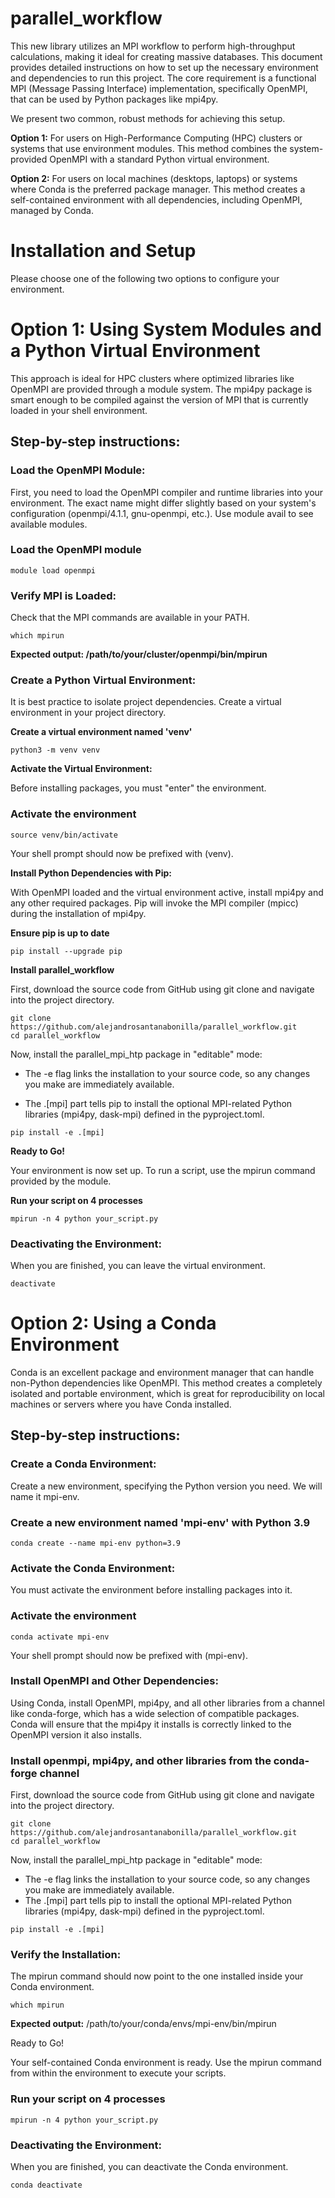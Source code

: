 # parallel_workflow
This new library utilizes an MPI workflow to perform high-throughput calculations, making it ideal for creating massive databases.
This document provides detailed instructions on how to set up the necessary environment and dependencies to run this project. The core requirement is a functional MPI (Message Passing Interface) implementation, specifically OpenMPI, that can be used by Python packages like mpi4py.

We present two common, robust methods for achieving this setup.

**Option 1:** For users on High-Performance Computing (HPC) clusters or systems that use environment modules. This method combines the system-provided OpenMPI with a standard Python virtual environment.

**Option 2:** For users on local machines (desktops, laptops) or systems where Conda is the preferred package manager. This method creates a self-contained environment with all dependencies, including OpenMPI, managed by Conda.

# Installation and Setup

Please choose one of the following two options to configure your environment.

# Option 1: Using System Modules and a Python Virtual Environment

This approach is ideal for HPC clusters where optimized libraries like OpenMPI are provided through a module system. The mpi4py package is smart enough to be compiled against the version of MPI that is currently loaded in your shell environment.

## Step-by-step instructions:

### Load the OpenMPI Module:
    
First, you need to load the OpenMPI compiler and runtime libraries into your environment. The exact name might differ slightly       based on your system's configuration (openmpi/4.1.1, gnu-openmpi, etc.). Use module avail to see available modules.

### Load the OpenMPI module

```
module load openmpi
```

### Verify MPI is Loaded:
    
Check that the MPI commands are available in your PATH.

```
which mpirun
```
    
**Expected output: /path/to/your/cluster/openmpi/bin/mpirun**

### Create a Python Virtual Environment:
    
It is best practice to isolate project dependencies. Create a virtual environment in your project directory.

**Create a virtual environment named 'venv'**

```
python3 -m venv venv
```

**Activate the Virtual Environment:**
    
Before installing packages, you must "enter" the environment.

### Activate the environment

```
source venv/bin/activate
```

Your shell prompt should now be prefixed with (venv).

**Install Python Dependencies with Pip:**
    
With OpenMPI loaded and the virtual environment active, install mpi4py and any other required packages. Pip will invoke the MPI      compiler (mpicc) during the installation of mpi4py.

**Ensure pip is up to date**

```
pip install --upgrade pip
```

**Install parallel_workflow**


First, download the source code from GitHub using git clone and navigate into the project directory.

```
git clone https://github.com/alejandrosantanabonilla/parallel_workflow.git
cd parallel_workflow
```

Now, install the parallel_mpi_htp package in "editable" mode:

- The -e flag links the installation to your source code, so any changes you make are immediately available.

- The .[mpi] part tells pip to install the optional MPI-related Python libraries (mpi4py, dask-mpi) defined in the pyproject.toml.

```
pip install -e .[mpi]
```

**Ready to Go!**

Your environment is now set up. To run a script, use the mpirun command provided by the module.

**Run your script on 4 processes**

```
mpirun -n 4 python your_script.py
```

### Deactivating the Environment:

When you are finished, you can leave the virtual environment.

```
deactivate
```

# Option 2: Using a Conda Environment

Conda is an excellent package and environment manager that can handle non-Python dependencies like OpenMPI. This method creates a completely isolated and portable environment, which is great for reproducibility on local machines or servers where you have Conda installed.

## Step-by-step instructions:

### Create a Conda Environment:

Create a new environment, specifying the Python version you need. We will name it mpi-env.

### Create a new environment named 'mpi-env' with Python 3.9

```
conda create --name mpi-env python=3.9
```

### Activate the Conda Environment:

You must activate the environment before installing packages into it.

### Activate the environment

```
conda activate mpi-env
```

Your shell prompt should now be prefixed with (mpi-env).

### Install OpenMPI and Other Dependencies:
    
Using Conda, install OpenMPI, mpi4py, and all other libraries from a channel like conda-forge, which has a wide selection of        compatible packages. Conda will ensure that the mpi4py it installs is correctly linked to the OpenMPI version it also installs.

### Install openmpi, mpi4py, and other libraries from the conda-forge channel

First, download the source code from GitHub using git clone and navigate into the project directory.

```
git clone https://github.com/alejandrosantanabonilla/parallel_workflow.git
cd parallel_workflow
```
Now, install the parallel_mpi_htp package in "editable" mode:

- The -e flag links the installation to your source code, so any changes you make are immediately available.
- The .[mpi] part tells pip to install the optional MPI-related Python libraries (mpi4py, dask-mpi) defined in the pyproject.toml.

```
pip install -e .[mpi]
```

### Verify the Installation:
    
The mpirun command should now point to the one installed inside your Conda environment.

```
which mpirun
```

**Expected output:** /path/to/your/conda/envs/mpi-env/bin/mpirun

Ready to Go!

Your self-contained Conda environment is ready. Use the mpirun command from within the environment to execute your scripts.

### Run your script on 4 processes

```
mpirun -n 4 python your_script.py
```

### Deactivating the Environment:

When you are finished, you can deactivate the Conda environment.

```
conda deactivate
```
